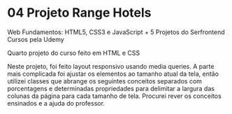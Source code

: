 # 04 Projeto Range Hotels

Web Fundamentos: HTML5, CSS3 e JavaScript + 5 Projetos do Serfrontend Cursos pela Udemy

Quarto projeto do curso feito em HTML e CSS

Neste projeto, foi feito layout responsivo usando media queries. A parte mais complicada foi ajustar os elementos ao tamanho atual da tela, então utilizei classes que abrange os seguintes conceitos separados com porcentagens e determinadas propriedades para delimitar a largura das colunas da página para cada tamanho de tela. Procurei rever os conceitos ensinados e a ajuda do professor. 

